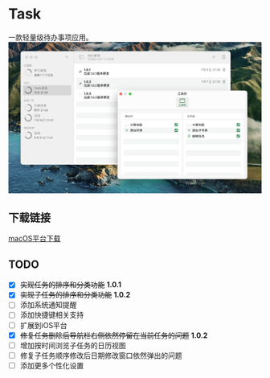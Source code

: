 # Task
一款轻量级待办事项应用。
![运行截图](./Screenshot.png)
## 下载链接
[macOS平台下载](https://mintlf.pythonanywhere.com)
## TODO
- [x] ~~实现任务的排序和分类功能~~  **1.0.1**
- [x] ~~实现子任务的排序和分类功能~~ **1.0.2**
- [ ] 添加系统通知提醒
- [ ] 添加快捷键相关支持
- [ ] 扩展到iOS平台
- [x] ~~修复任务删除后导航栏右侧依然停留在当前任务的问题~~ **1.0.2**
- [ ] 增加按时间浏览子任务的日历视图
- [ ] 修复子任务顺序修改后日期修改窗口依然弹出的问题
- [ ] 添加更多个性化设置
